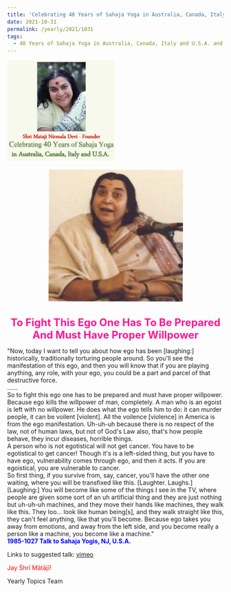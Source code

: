 ```yaml
---
title: 'Celebrating 40 Years of Sahaja Yoga in Australia, Canada, Italy and U.S.A. and its Culture, Post 40'
date: 2021-10-31
permalink: /yearly/2021/1031
tags:
  - 40 Years of Sahaja Yoga in Australia, Canada, Italy and U.S.A. and its Culture
---
```


<div style="text-align: left"><img src="/images/Celebrating40YearsSahajaYoga.png" width="250" /></div><br>

<div style="text-align: center"><img src="/images/image822_Photo_credit_Mark_Taylor.jpg" /></div>

<br>
<p style="color:DeepPink; text-align:center">
<font size="+2"><b>To Fight This Ego One Has To Be Prepared And Must Have Proper Willpower</b><br></font>
</p>

<p>
"Now, today I want to tell you about how ego has been [laughing:] historically, traditionally torturing people around. So you'll see the manifestation of this ego, and then you will know that if you are playing anything, any role, with your ego, you could be a part and parcel of that destructive force.<br>
......<br>
So to fight this ego one has to be prepared and must have proper willpower. Because ego kills the willpower of man, completely. A man who is an egoist is left with no willpower. He does what the ego tells him to do: it can murder people, it can be voilent [violent]. All the voilence [violence] in America is from the ego manifestation. Uh-uh-uh because there is no respect of the law, not of human laws, but not of God's Law also, that's how people behave, they incur diseases, horrible things.<br>
A person who is not egotistical will not get cancer. You have to be egotistical to get cancer! Though it's is a left-sided thing, but you have to have ego, vulnerability comes through ego, and then it acts. If you are egoistical, you are vulnerable to cancer.<br>
So first thing, if you survive from, say, cancer, you'll have the other one waiting, where you will be transfixed like this. [Laughter. Laughs.] [Laughing:] You will become like some of the things I see in the TV, where people are given some sort of an uh artificial thing and they are just nothing but uh-uh-uh machines, and they move their hands like machines, they walk like this. They loo... look like human being[s], and they walk straight like this, they can't feel anything, like that you'll become. Because ego takes you away from emotions, and away from the left side, and you become really a person like a machine, you become like a machine."<br>
<font color="blue"><b>1985-1027 Talk to Sahaja Yogis, NJ, U.S.A.</b></font><br>
</p>

Links to suggested talk: <a href="https://vimeo.com/24065661"> vimeo</a><br>

<p style="color:red;">Jay Śhrī Mātājī!<br></p>

Yearly Topics Team